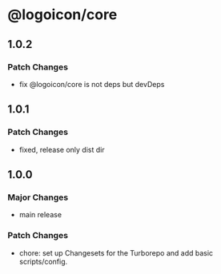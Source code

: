 # @logoicon/core

## 1.0.2

### Patch Changes

- fix @logoicon/core is not deps but devDeps

## 1.0.1

### Patch Changes

- fixed, release only dist dir

## 1.0.0

### Major Changes

- main release

### Patch Changes

- chore: set up Changesets for the Turborepo and add basic scripts/config.
